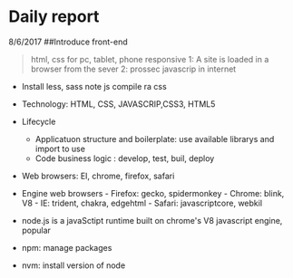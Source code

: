 # Daily report 
8/6/2017
##Introduce front-end
> html, css for pc, tablet, phone responsive 
		1: A site is loaded in a browser from the sever
		2: prossec javascrip in internet
	
- Install less, sass note js compile ra css
- Technology: HTML, CSS, JAVASCRIP,CSS3, HTML5
- Lifecycle 
	- Applicatuon structure and  boilerplate: use available librarys  and import to use
	- Code business logic : develop, test, buil, deploy
- Web browsers: EI, chrome, firefox, safari
- Engine web browsers 
		- Firefox: gecko, spidermonkey
		- Chrome: blink, V8
		- IE: trident, chakra, edgehtml
		- Safari: javascriptcore, webkil
- node.js
	is a javaSctipt runtime built on chrome's V8 javascript engine, popular
- npm: manage packages

- nvm: install version of node





